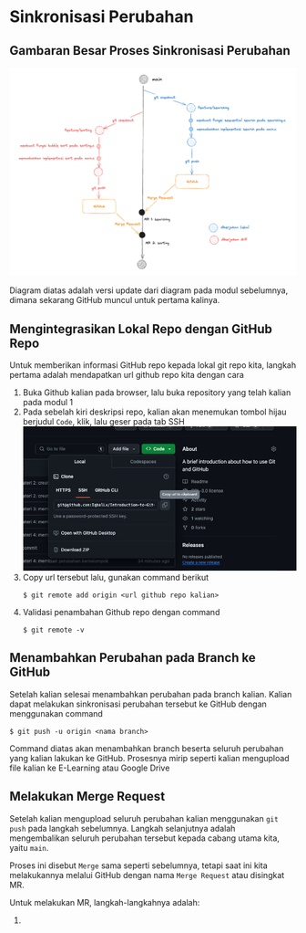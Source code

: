 # Sinkronisasi Perubahan

## Gambaran Besar Proses Sinkronisasi Perubahan

![Git Changes Sync](../assets/git_changes_sync.png)

Diagram diatas adalah versi update dari diagram pada modul sebelumnya, dimana sekarang GitHub muncul untuk pertama kalinya.

## Mengintegrasikan Lokal Repo dengan GitHub Repo

Untuk memberikan informasi GitHub repo kepada lokal git repo kita, langkah pertama adalah mendapatkan url github repo kita dengan cara

1. Buka Github kalian pada browser, lalu buka repository yang telah kalian pada modul 1
2. Pada sebelah kiri deskripsi repo, kalian akan menemukan tombol hijau berjudul `Code`, klik, lalu geser pada tab SSH
   ![GitHub Get URL](../assets/github_get_url.png)
3. Copy url tersebut lalu, gunakan command berikut
   ```
   $ git remote add origin <url github repo kalian>
   ```
4. Validasi penambahan Github repo dengan command
   ```
   $ git remote -v
   ```

## Menambahkan Perubahan pada Branch ke GitHub

Setelah kalian selesai menambahkan perubahan pada branch kalian. Kalian dapat melakukan sinkronisasi perubahan tersebut ke GitHub dengan menggunakan command

```
$ git push -u origin <nama branch>
```

Command diatas akan menambahkan branch beserta seluruh perubahan yang kalian lakukan ke GitHub. Prosesnya mirip seperti kalian mengupload file kalian ke E-Learning atau Google Drive

## Melakukan Merge Request

Setelah kalian mengupload seluruh perubahan kalian menggunakan `git push` pada langkah sebelumnya. Langkah selanjutnya adalah mengembalikan seluruh perubahan tersebut kepada cabang utama kita, yaitu `main`.

Proses ini disebut `Merge` sama seperti sebelumnya, tetapi saat ini kita melakukannya melalui GitHub dengan nama `Merge Request` atau disingkat MR.

Untuk melakukan MR, langkah-langkahnya adalah:

1.
